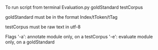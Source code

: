 To run script from terminal
  Evaluation.py goldStandard testCorpus
  
goldStandard must be in the format Index/tToken/tTag

testCorpus must be raw text in utf-8

Flags
'-a': annotate module only, on a testCorpus
'-e': evaluate module only, on a goldStandard